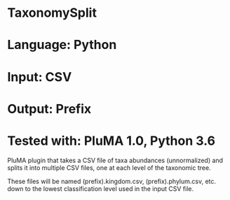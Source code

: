 # TaxonomySplit
# Language: Python
# Input: CSV
# Output: Prefix
# Tested with: PluMA 1.0, Python 3.6

PluMA plugin that takes a CSV file of taxa abundances (unnormalized)
and splits it into multiple CSV files, one at each level of the taxonomic tree.

These files will be named (prefix).kingdom.csv, (prefix).phylum.csv, etc.
down to the lowest classification level used in the input CSV file.
